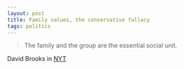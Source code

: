```yaml
---
layout: post
title: Family values, the conservative fallacy
tags: politics
---
```


> The family and the group are the essential social unit. 

David Brooks in [NYT]

[NYT]: http://www.nytimes.com/2015/05/08/opinion/mothers-and-presidents.html